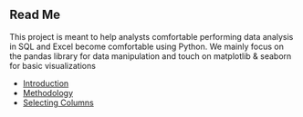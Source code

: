 ## Read Me
This project is meant to help analysts comfortable performing data analysis in SQL and Excel become comfortable using Python. We mainly focus on the pandas library for data manipulation and touch on matplotlib & seaborn for basic visualizations

* [Introduction](Introduction.ipynb)
* [Methodology](Methodology.ipynb)
* [Selecting Columns](SelectingColumns.ipynb)

